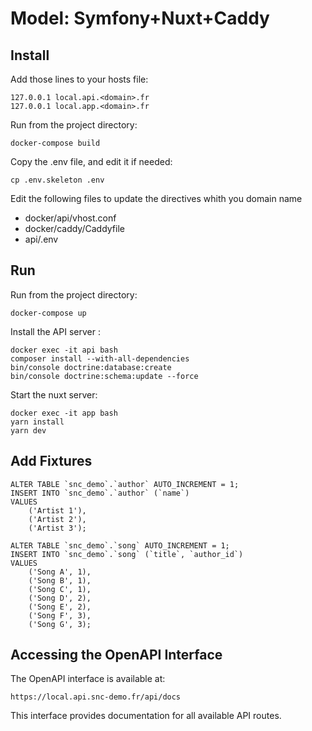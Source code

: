 # Model: Symfony+Nuxt+Caddy

## Install

Add those lines to your hosts file:

    127.0.0.1 local.api.<domain>.fr
    127.0.0.1 local.app.<domain>.fr

Run from the project directory:

    docker-compose build

Copy the .env file, and edit it if needed:

    cp .env.skeleton .env

Edit the following files to update the directives whith you domain name

* docker/api/vhost.conf
* docker/caddy/Caddyfile
* api/.env

## Run

Run from the project directory:

    docker-compose up

Install the API server : 

    docker exec -it api bash
    composer install --with-all-dependencies
    bin/console doctrine:database:create
    bin/console doctrine:schema:update --force

Start the nuxt server:

    docker exec -it app bash
    yarn install
    yarn dev

## Add Fixtures

	ALTER TABLE `snc_demo`.`author` AUTO_INCREMENT = 1;
    INSERT INTO `snc_demo`.`author` (`name`)
    VALUES 
        ('Artist 1'),
        ('Artist 2'),
        ('Artist 3');

    ALTER TABLE `snc_demo`.`song` AUTO_INCREMENT = 1;
    INSERT INTO `snc_demo`.`song` (`title`, `author_id`)
    VALUES
        ('Song A', 1),
        ('Song B', 1),
        ('Song C', 1),
        ('Song D', 2),
        ('Song E', 2),
        ('Song F', 3),
        ('Song G', 3);


## Accessing the OpenAPI Interface

The OpenAPI interface is available at:

```
https://local.api.snc-demo.fr/api/docs
```

This interface provides documentation for all available API routes.
